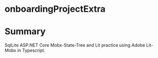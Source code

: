 # onboardingProjectExtra

# Summary

SqlLite
ASP.NET Core
Mobx-State-Tree and Lit practice using Adobe Lit-Mobx in Typescript.

